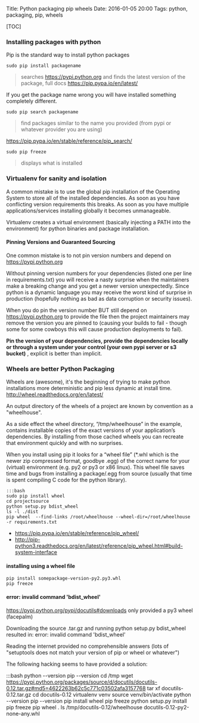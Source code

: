 Title: Python packaging pip wheels
Date: 2016-01-05 20:00
Tags: python, packaging, pip, wheels

[TOC]

### Installing packages with python

Pip is the standard way to install python packages

    sudo pip install packagename
> searches <https://pypi.python.org> and finds the latest version of the package, full docs <https://pip.pypa.io/en/latest/>

If you get the package name wrong you will have installed something completely different.

    sudo pip search packagename
> find packages similar to the name you provided (from pypi or whatever provider you are using)

<https://pip.pypa.io/en/stable/reference/pip_search/>

    sudo pip freeze
> displays what is installed

### Virtualenv for sanity and isolation

A common mistake is to use the global pip installation of the Operating System to store all of the installed dependencies.  As soon as you have conflicting version requirements this breaks.  As soon as you have multiple applications/services installing globally it becomes unmanageable.

Virtualenv creates a virtual environment (basically injecting a PATH into the environment) for python binaries and package installation.

#### Pinning Versions and Guaranteed Sourcing

One common mistake is to not pin version numbers and depend on <https://pypi.python.org>

Without pinning version numbers for your dependencies (listed one per line in requirements.txt) you will receive a nasty surprise when the maintainers make a breaking change and you get a newer version unexpectedly.  Since python is a dynamic language you may receive the worst kind of surprise in production (hopefully nothing as bad as data corruption or security issues).

When you do pin the version number BUT still depend on https://pypi.python.org to provide the file then the project maintainers may remove the version you are pinned to (causing your builds to fail - though some for some cowboys this will cause production deployments to fail).

**Pin the version of your dependencies, provide the dependencies locally or through a system under your control (your own pypi server or s3 bucket)** , explicit is better than implicit.

### Wheels are better Python Packaging
Wheels are (awesome), it's the beginning of trying to make python installations more deterministic and pip less dynamic at install time. <http://wheel.readthedocs.org/en/latest/>

An output directory of the wheels of a project are known by convention as a "wheelhouse".

As a side effect the wheel directory, “/tmp/wheelhouse” in the example, contains installable copies of the exact versions of your application’s dependencies. By installing from those cached wheels you can recreate that environment quickly and with no surprises.

When you install using pip it looks for a “wheel file” (*.whl which is the newer zip compressed format, goodbye .egg) of the correct name for your (virtual) environment (e.g. py2 or py3 or x86 linux).  This wheel file saves time and bugs from installing a package/.egg  from source (usually that time is spent compiling C code for the python library).

    :::bash
    sudo pip install wheel
    cd projectsource
    python setup.py bdist_wheel
    ls -l ./dist
    pip wheel  --find-links /root/wheelhouse --wheel-dir=/root/wheelhouse -r requirements.txt


- <https://pip.pypa.io/en/stable/reference/pip_wheel/>
- <http://pip-python3.readthedocs.org/en/latest/reference/pip_wheel.html#build-system-interface>

#### installing using a wheel file

    pip install somepackage-version-py2.py3.whl
    pip freeze

#### error: invalid command 'bdist_wheel'

<https://pypi.python.org/pypi/docutils#downloads> only provided a py3 wheel (facepalm)

Downloading the source .tar.gz and running python setup.py bdist_wheel resulted in:
    error: invalid command 'bdist_wheel'

Reading the internet provided no comprehensible answers (lots of "setuptools does not match your version of pip or wheel or whatever")

The following hacking seems to have provided a solution:

   :::bash
    python --version
    pip --version
    cd /tmp
    wget https://pypi.python.org/packages/source/d/docutils/docutils-0.12.tar.gz#md5=4622263b62c5c771c03502afa3157768
    tar xf docutils-0.12.tar.gz
    cd docutils-0.12
    virtualenv venv
    source venv/bin/activate
    python --version
    pip --version
    pip install wheel
    pip freeze
    python setup.py install
    pip freeze
    pip wheel .
    ls /tmp/docutils-0.12/wheelhouse
        docutils-0.12-py2-none-any.whl

